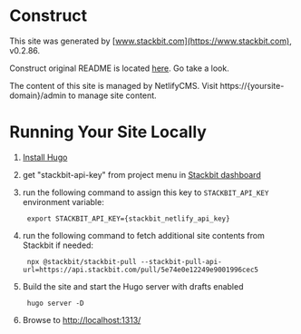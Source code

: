 # Construct

This site was generated by [www.stackbit.com](https://www.stackbit.com), v0.2.86.

Construct original README is located [here](./README.theme.md). Go take a look.

The content of this site is managed by NetlifyCMS. Visit https://{yoursite-domain}/admin to manage site content.

# Running Your Site Locally

1. [Install Hugo](https://gohugo.io/getting-started/quick-start/#step-1-install-hugo)

1. get "stackbit-api-key" from project menu in [Stackbit dashboard](https://app.stackbit.com/dashboard)

1. run the following command to assign this key to `STACKBIT_API_KEY` environment variable:

        export STACKBIT_API_KEY={stackbit_netlify_api_key}

1. run the following command to fetch additional site contents from Stackbit if needed:

        npx @stackbit/stackbit-pull --stackbit-pull-api-url=https://api.stackbit.com/pull/5e74e0e12249e9001996cec5

1. Build the site and start the Hugo server with drafts enabled

        hugo server -D

1. Browse to [http://localhost:1313/](http://localhost:1313/)
